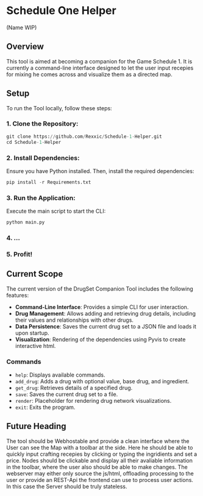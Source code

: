 # Schedule One Helper
(Name WIP)

## Overview
This tool is aimed at becoming a companion for the Game Schedule 1. It is currently a command-line interface designed to let the user input recepies for mixing he comes across and visualize them as a directed map.

## Setup
To run the Tool locally, follow these steps:

### 1. Clone the Repository:

```python
git clone https://github.com/Rexxic/Schedule-1-Helper.git
cd Schedule-1-Helper
```
### 2. Install Dependencies:
Ensure you have Python installed. Then, install the required dependencies:

```python
pip install -r Requirements.txt
```

### 3. Run the Application:
Execute the main script to start the CLI:
```python
python main.py
```
### 4. ...

### 5. Profit!

## Current Scope

The current version of the DrugSet Companion Tool includes the following features:

- **Command-Line Interface**: Provides a simple CLI for user interaction.
- **Drug Management**: Allows adding and retrieving drug details, including their values and relationships with other drugs.
- **Data Persistence**: Saves the current drug set to a JSON file and loads it upon startup.
- **Visualization**: Rendering of the dependencies using Pyvis to create interactive html.

### Commands

- ``help``: Displays available commands.
- ``add_drug``: Adds a drug with optional value, base drug, and ingredient.
- ``get_drug``: Retrieves details of a specified drug.
- ``save``: Saves the current drug set to a file.
- ``render``: Placeholder for rendering drug network visualizations.
- ``exit``: Exits the program.

## Future Heading
The tool should be Webhostable and provide a clean interface where the User can see the Map with a toolbar at the side. Here he should be able to quickly input crafting recepies by clicking or typing the ingridients and set a price. Nodes should be clickable and display all their avaliable information in the toolbar, where the user also should be able to make changes. The webserver may either only source the js/html, offloading processing to the user or provide an REST-Api the frontend can use to process user actions. In this case the Server should be truly stateless.